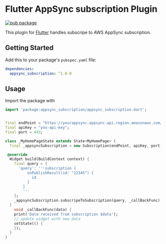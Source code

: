 # Flutter AppSync subscription Plugin

[![pub package](https://img.shields.io/pub/v/appsync_subscription.svg)](https://pub.dev/packages/appsync_subscription)

This plugin for [Flutter](https://flutter.io)
handles subscripe to AWS AppSync subscription.

## Getting Started

Add this to your package's `pubspec.yaml` file:

```yaml
dependencies:
  appsync_subscription: ^1.0.0
```

## Usage

Import the package with

```dart
import 'package:appsync_subscription/appsync_subscription.dart';
```

```dart

final endPoint = "https://yourappsync.appsync-api.region.amazonaws.com/graphql";
final apiKey = "you-api-key";
final port = 443;

class _MyHomePageState extends State<MyHomePage> {
  final _appsyncSubscription = new Subscription(endPoint, apiKey, port);

 @override
  Widget build(BuildContext context) {
    final query = {
      'query': '''subscription {
          onPublishResult(id: "12345") {
            id
          }
        }
        '''
    };
    _appsyncSubscription.subscripeToSubscription(query, _callBackFunc);
  }
    void _callBackFunc(data) {
    print('Data received from subscription $data');
    // update widget with new data
    setState(() {
    });
  }
}

```
